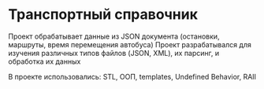 # Транспортный справочник

Проект обрабатывает данные из JSON документа (остановки, маршруты, время перемещения автобуса)
Проект разрабатывался для изучения различных типов файлов (JSON, XML), их парсинг, и обработка их данных

В проекте использовались:
STL, ООП, templates, Undefined Behavior, RAII
